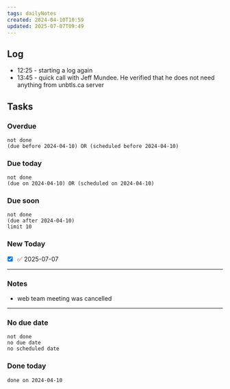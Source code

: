 ```yaml
---
tags: dailyNotes
created: 2024-04-10T10:59
updated: 2025-07-07T09:49
---
```

## Log
- 12:25 - starting a log again
- 13:45 - quick call with Jeff Mundee. He verified that he does not need anything from unbtls.ca server

## Tasks
### Overdue
```tasks
not done
(due before 2024-04-10) OR (scheduled before 2024-04-10)
```

### Due today
```tasks
not done
(due on 2024-04-10) OR (scheduled on 2024-04-10)
```

### Due soon
```tasks
not done
(due after 2024-04-10)
limit 10
```

### New Today
- [x] ✅ 2025-07-07
----
### Notes
- web team meeting was cancelled
----
### No due date
```tasks
not done
no due date
no scheduled date
```

### Done today
```tasks
done on 2024-04-10
```

